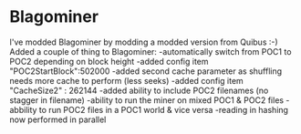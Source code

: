 # Blagominer
I've modded Blagominer by modding a modded version from Quibus :-)
Added a couple of thing to Blagominer:
-automatically switch from POC1 to POC2 depending on block height
-added config item "POC2StartBlock":502000 
-added second cache parameter as shuffling needs more cache to perform (less seeks)
-added config item "CacheSize2" : 262144
-added ability to include POC2 filenames (no stagger in filename)
-ability to run the miner on mixed POC1 & POC2 files
-abbility to run POC2 files in a POC1 world & vice versa
-reading in hashing now performed in parallel
